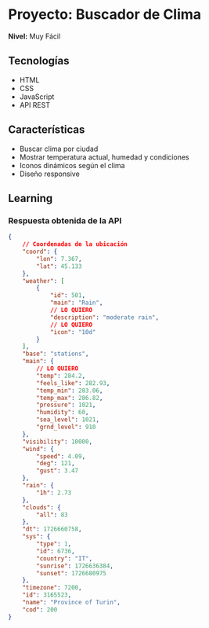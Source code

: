 # Proyecto: Buscador de Clima

**Nivel:** Muy Fácil

## Tecnologías

-   HTML
-   CSS
-   JavaScript
-   API REST

## Características

-   Buscar clima por ciudad
-   Mostrar temperatura actual, humedad y condiciones
-   Iconos dinámicos según el clima
-   Diseño responsive

## Learning

### Respuesta obtenida de la API

```json
{
    // Coordenadas de la ubicación
    "coord": {
        "lon": 7.367,
        "lat": 45.133
    },
    "weather": [
        {
            "id": 501,
            "main": "Rain",
            // LO QUIERO
            "description": "moderate rain",
            // LO QUIERO
            "icon": "10d"
        }
    ],
    "base": "stations",
    "main": {
        // LO QUIERO
        "temp": 284.2,
        "feels_like": 282.93,
        "temp_min": 283.06,
        "temp_max": 286.82,
        "pressure": 1021,
        "humidity": 60,
        "sea_level": 1021,
        "grnd_level": 910
    },
    "visibility": 10000,
    "wind": {
        "speed": 4.09,
        "deg": 121,
        "gust": 3.47
    },
    "rain": {
        "1h": 2.73
    },
    "clouds": {
        "all": 83
    },
    "dt": 1726660758,
    "sys": {
        "type": 1,
        "id": 6736,
        "country": "IT",
        "sunrise": 1726636384,
        "sunset": 1726680975
    },
    "timezone": 7200,
    "id": 3165523,
    "name": "Province of Turin",
    "cod": 200
}
```
